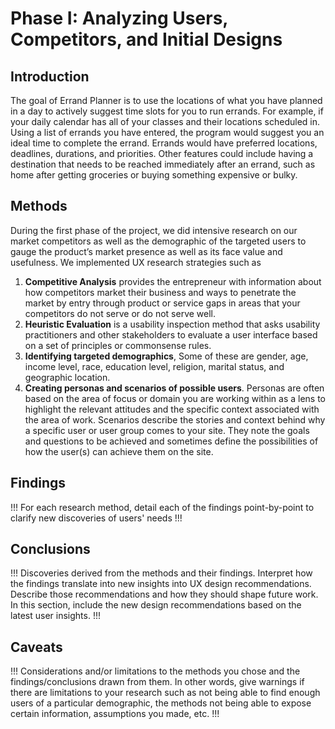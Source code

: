 # Phase I: Analyzing Users, Competitors, and Initial Designs

## Introduction

The goal of Errand Planner is to use the locations of what you have planned in a day to actively suggest time slots for you to run errands. For example, if your daily calendar has all of your classes and their locations scheduled in. Using a list of errands you have entered, the program would suggest you an ideal time  to complete the errand. Errands would have preferred locations, deadlines, durations, and priorities. Other features could include having a destination that needs to be reached immediately after an errand, such as home after getting groceries or buying something expensive or bulky.

## Methods

During the first phase of the project, we did intensive research on our market competitors as well as the demographic of the targeted users to gauge the product’s market presence as well as its face value and usefulness. We implemented UX research strategies such as
1) **Competitive Analysis** provides the entrepreneur with information about how competitors market their business and ways to penetrate the market by entry through product or service gaps in areas that your competitors do not serve or do not serve well.
2) **Heuristic Evaluation** is a usability inspection method that asks usability practitioners and other stakeholders to evaluate a user interface based on a set of principles or commonsense rules.
3) **Identifying targeted demographics**, Some of these are gender, age, income level, race, education level, religion, marital status, and geographic location.
4) **Creating personas and scenarios of possible users**. Personas are often based on the area of focus or domain you are working within as a lens to highlight the relevant attitudes and the specific context associated with the area of work. Scenarios describe the stories and context behind why a specific user or user group comes to your site.  They note the goals and questions to be achieved and sometimes define the possibilities of how the user(s) can achieve them on the site.


## Findings

!!! For each research method, detail each of the findings point-by-point to clarify new discoveries of users' needs !!!

## Conclusions

!!! Discoveries derived from the methods and their findings. Interpret how the findings translate into new insights into UX design recommendations. Describe those recommendations and how they should shape future work. In this section, include the new design recommendations based on the latest user insights. !!!

## Caveats

!!! Considerations and/or limitations to the methods you chose and the findings/conclusions drawn from them. In other words, give warnings if there are limitations to your research such as not being able to find enough users of a particular demographic, the methods not being able to expose certain information, assumptions you made, etc. !!!
